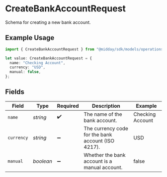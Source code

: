 # CreateBankAccountRequest

Schema for creating a new bank account.

## Example Usage

```typescript
import { CreateBankAccountRequest } from "@midday/sdk/models/operations";

let value: CreateBankAccountRequest = {
  name: "Checking Account",
  currency: "USD",
  manual: false,
};
```

## Fields

| Field                                              | Type                                               | Required                                           | Description                                        | Example                                            |
| -------------------------------------------------- | -------------------------------------------------- | -------------------------------------------------- | -------------------------------------------------- | -------------------------------------------------- |
| `name`                                             | *string*                                           | :heavy_check_mark:                                 | The name of the bank account.                      | Checking Account                                   |
| `currency`                                         | *string*                                           | :heavy_minus_sign:                                 | The currency code for the bank account (ISO 4217). | USD                                                |
| `manual`                                           | *boolean*                                          | :heavy_minus_sign:                                 | Whether the bank account is a manual account.      | false                                              |